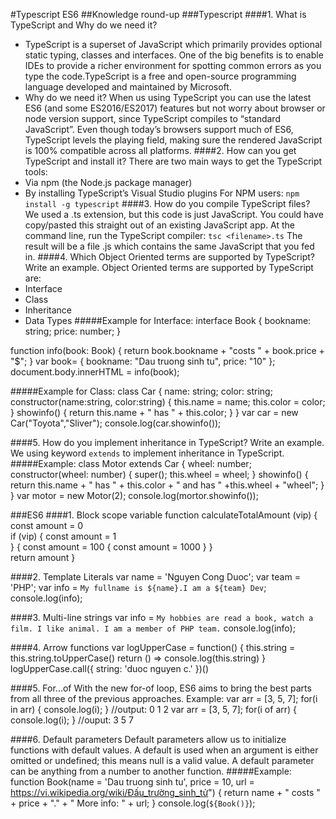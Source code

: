 #Typescript  ES6
##Knowledge round-up
###Typescript
####1. What is TypeScript and Why do we need it?
- TypeScript is a superset of JavaScript which primarily provides optional static typing, classes and interfaces. One of the big benefits is to enable IDEs to provide a richer environment for spotting common errors as you type the code.TypeScript is a free and open-source programming language developed and maintained by Microsoft.
- Why do we need it? When us using TypeScript you can use the latest ES6 (and some ES2016/ES2017) features but not worry about browser or node version support, since TypeScript compiles to “standard JavaScript”. Even though today’s browsers support much of ES6, TypeScript levels the playing field, making sure the rendered JavaScript is 100% compatible across all platforms.
####2. How can you get TypeScript and install it?
There are two main ways to get the TypeScript tools:
- Via npm (the Node.js package manager)
- By installing TypeScript’s Visual Studio plugins
For NPM users:
`npm install -g typescript`
####3. How do you compile TypeScript files?
We used a .ts extension, but this code is just JavaScript. You could have copy/pasted this straight out of an existing JavaScript app.
At the command line, run the TypeScript compiler:
`tsc <filename>.ts`
The result will be a file <filename>.js which contains the same JavaScript that you fed in.
####4. Which Object Oriented terms are supported by TypeScript? Write an example.
Object Oriented terms are supported by TypeScript are:
- Interface
- Class
- Inheritance
- Data Types
#####Example for Interface:
interface Book
{
  bookname: string;
  price: number;
}

function info(book: Book) {
  return book.bookname + "costs " + book.price + "$";
}
var book= { bookname: "Dau truong sinh tu", price: "10" };
document.body.innerHTML = info(book);

#####Example for Class:
class Car {
  name: string;
  color: string;
  constructor(name:string, color:string) {
    this.name = name;
    this.color = color;
  }
  showinfo() {
    return this.name + " has " + this.color;
  }
}
var car = new Car("Toyota","Sliver");
console.log(car.showinfo());
  
####5. How do you implement inheritance in TypeScript? Write an example.
We using keyword `extends` to implement inheritance in TypeScript.
#####Example:
class Motor extends Car {
  wheel: number;
  constructor(wheel: number) {
  super();
  this.wheel = wheel;
  }
  showinfo() {
    return this.name + " has " + this.color + " and has " +this.wheel + "wheel";
  }
}
var motor = new Motor(2);
console.log(mortor.showinfo());

###ES6
####1. Block scope variable
function calculateTotalAmount (vip) {
  const amount = 0  
  if (vip) {
    const amount = 1	 
  } 
  {
    const amount = 100 
    {
      const amount = 1000
    }
  }  
  return amount
}

####2. Template Literals
var name = 'Nguyen Cong Duoc';
var team  = 'PHP';
var info = `My fullname is ${name}.I am a ${team} Dev`;
console.log(info);

####3. Multi-line strings
var info = `My hobbies are read a book, watch a film.
	 	I like animal.
	 	I am a member of PHP team.`
console.log(info);

####4. Arrow functions
var logUpperCase = function() {
  this.string = this.string.toUpperCase()
  return () => console.log(this.string)
}
logUpperCase.call({ string: 'duoc nguyen c.' })()

####5. For...of
With the new for-of loop, ES6 aims to bring the best parts from all three of the previous approaches.
Example:
var arr = [3, 5, 7];
for(i in arr) {
	console.log(i);	
}
//output: 0 1 2
var arr = [3, 5, 7];
for(i of arr) {
	console.log(i);	
}
//ouput: 3 5 7

####6. Default parameters
Default parameters allow us to initialize functions with default values. A default is used when an argument is either omitted or undefined; this means null is a valid value. A default parameter can be anything from a number to another function.
#####Example:
function Book(name = 'Dau truong sinh tu', price = 10, url = https://vi.wikipedia.org/wiki/Đấu_trường_sinh_tử")
{
  return name + " costs " + price + "." + " More info: " + url;
}
console.log(`${Book()}`);
